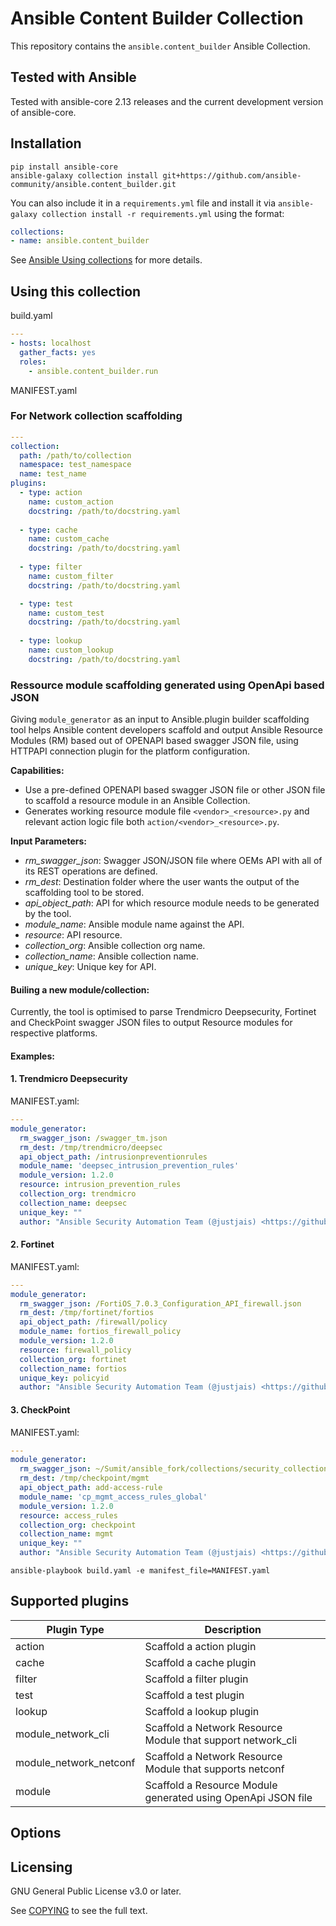 # Ansible Content Builder Collection

This repository contains the `ansible.content_builder` Ansible Collection.

## Tested with Ansible

Tested with ansible-core 2.13 releases and the current development version of ansible-core.

## Installation

```
pip install ansible-core
ansible-galaxy collection install git+https://github.com/ansible-community/ansible.content_builder.git
```

You can also include it in a `requirements.yml` file and install it via `ansible-galaxy collection install -r requirements.yml` using the format:

```yaml
collections:
- name: ansible.content_builder
```

See [Ansible Using collections](https://docs.ansible.com/ansible/latest/user_guide/collections_using.html) for more details.

## Using this collection

build.yaml
```yaml
---
- hosts: localhost
  gather_facts: yes
  roles:
    - ansible.content_builder.run
```
MANIFEST.yaml
### For Network collection scaffolding
```yaml
---
collection:
  path: /path/to/collection
  namespace: test_namespace
  name: test_name
plugins:
  - type: action
    name: custom_action
    docstring: /path/to/docstring.yaml
  
  - type: cache
    name: custom_cache
    docstring: /path/to/docstring.yaml
  
  - type: filter
    name: custom_filter
    docstring: /path/to/docstring.yaml

  - type: test
    name: custom_test
    docstring: /path/to/docstring.yaml
  
  - type: lookup
    name: custom_lookup
    docstring: /path/to/docstring.yaml
```

### Ressource module scaffolding generated using OpenApi based JSON 

Giving `module_generator` as an input to Ansible.plugin builder scaffolding tool helps Ansible content developers scaffold and output Ansible Resource Modules (RM) based out of OPENAPI based swagger JSON file, using HTTPAPI connection plugin for the platform configuration.

**Capabilities:**
- Use a pre-defined OPENAPI based swagger JSON file or other JSON file to scaffold a resource module in an Ansible Collection.
- Generates working resource module file `<vendor>_<resource>.py` and relevant action logic file both `action/<vendor>_<resource>.py`.

**Input Parameters:**

- *rm_swagger_json*: Swagger JSON/JSON file where OEMs API with all of its REST operations are defined.
- *rm_dest*: Destination folder where the user wants the output of the scaffolding tool to be stored.
- *api_object_path*: API for which resource module needs to be generated by the tool.
- *module_name*: Ansible module name against the API.
- *resource*: API resource.
- *collection_org*: Ansible collection org name.
- *collection_name*: Ansible collection name.
- *unique_key*: Unique key for API.

#### Builing a new module/collection:

Currently, the tool is optimised to parse Trendmicro Deepsecurity, Fortinet and CheckPoint swagger JSON files to output Resource modules for respective platforms.

#### Examples:

#### 1. Trendmicro Deepsecurity

MANIFEST.yaml:
```yaml
---
module_generator:
  rm_swagger_json: /swagger_tm.json
  rm_dest: /tmp/trendmicro/deepsec
  api_object_path: /intrusionpreventionrules
  module_name: 'deepsec_intrusion_prevention_rules'
  module_version: 1.2.0
  resource: intrusion_prevention_rules
  collection_org: trendmicro
  collection_name: deepsec
  unique_key: ""
  author: "Ansible Security Automation Team (@justjais) <https://github.com/ansible-security>"
```

#### 2. Fortinet

MANIFEST.yaml:
```yaml
---
module_generator:
  rm_swagger_json: /FortiOS_7.0.3_Configuration_API_firewall.json
  rm_dest: /tmp/fortinet/fortios
  api_object_path: /firewall/policy
  module_name: fortios_firewall_policy
  module_version: 1.2.0
  resource: firewall_policy
  collection_org: fortinet
  collection_name: fortios
  unique_key: policyid
  author: "Ansible Security Automation Team (@justjais) <https://github.com/ansible-security>"
```

#### 3. CheckPoint

MANIFEST.yaml:
```yaml
---
module_generator:
  rm_swagger_json: ~/Sumit/ansible_fork/collections/security_collections/doc_generator/apis_ckp.json
  rm_dest: /tmp/checkpoint/mgmt
  api_object_path: add-access-rule
  module_name: 'cp_mgmt_access_rules_global'
  module_version: 1.2.0
  resource: access_rules
  collection_org: checkpoint
  collection_name: mgmt
  unique_key: ""
  author: "Ansible Security Automation Team (@justjais) <https://github.com/ansible-security>"
```

```
ansible-playbook build.yaml -e manifest_file=MANIFEST.yaml 
```

## Supported plugins

| **Plugin Type**        | **Description**                                             |
|------------------------|-------------------------------------------------------------|
| action                 | Scaffold a action plugin                                    |
| cache                  | Scaffold a cache plugin                                     |
| filter                 | Scaffold a filter plugin                                    |
| test                   | Scaffold a test plugin                                      |
| lookup                 | Scaffold a lookup plugin                                    |
| module_network_cli     | Scaffold a Network Resource Module that support network_cli |
| module_network_netconf | Scaffold a Network Resource Module that supports netconf    |
| module                 | Scaffold a Resource Module generated using OpenApi JSON file|

## Options


## Licensing

GNU General Public License v3.0 or later.

See [COPYING](https://www.gnu.org/licenses/gpl-3.0.txt) to see the full text.
